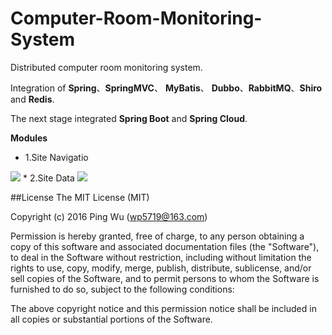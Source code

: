 # Computer-Room-Monitoring-System
 Distributed computer room monitoring system.     
 
 Integration of __Spring__、__SpringMVC__、 __MyBatis__、 __Dubbo__、__RabbitMQ__、__Shiro__ and __Redis__. 
 
 The next stage integrated __Spring Boot__ and __Spring Cloud__.
 
 __Modules__
* 1.Site Navigatio
 <img src="http://images.cnblogs.com/cnblogs_com/wp5719/831982/o_site2.png"  />
* 2.Site Data
 <img src="http://images.cnblogs.com/cnblogs_com/wp5719/831982/o_siteData1.png"  />

##License 
  The MIT License (MIT)
  
  Copyright (c) 2016 Ping Wu (<wp5719@163.com>)
  
  Permission is hereby granted, free of charge, to any person obtaining a copy of this software and associated documentation files (the "Software"), to deal in the Software without restriction, including without limitation the rights to use, copy, modify, merge, publish, distribute, sublicense, and/or sell copies of the Software, and to permit persons to whom the Software is furnished to do so, subject to the following conditions:
  
  The above copyright notice and this permission notice shall be included in all copies or substantial portions of the Software.


